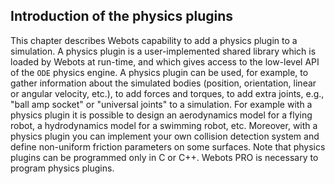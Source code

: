 ## Introduction of the physics plugins

This chapter describes Webots capability to add a physics plugin to a
simulation. A physics plugin is a user-implemented shared library which is
loaded by Webots at run-time, and which gives access to the low-level API of the
`ODE` physics engine. A physics plugin can be used, for example, to gather
information about the simulated bodies (position, orientation, linear or angular
velocity, etc.), to add forces and torques, to add extra joints, e.g., "ball amp
socket" or "universal joints" to a simulation. For example with a physics plugin
it is possible to design an aerodynamics model for a flying robot, a
hydrodynamics model for a swimming robot, etc. Moreover, with a physics plugin
you can implement your own collision detection system and define non-uniform
friction parameters on some surfaces. Note that physics plugins can be
programmed only in C or C++. Webots PRO is necessary to program physics plugins.

